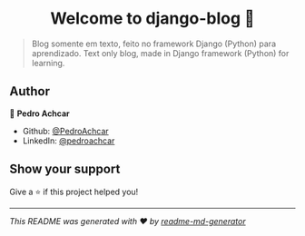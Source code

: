 <h1 align="center">Welcome to django-blog 👋</h1>
<p>
</p>

> Blog somente em texto, feito no framework Django (Python) para aprendizado.
> Text only blog, made in Django framework (Python) for learning.
## Author

👤 **Pedro Achcar**

* Github: [@PedroAchcar](https://github.com/PedroAchcar)
* LinkedIn: [@pedroachcar](https://linkedin.com/in/pedroachcar)

## Show your support

Give a ⭐️ if this project helped you!

***
_This README was generated with ❤️ by [readme-md-generator](https://github.com/kefranabg/readme-md-generator)_